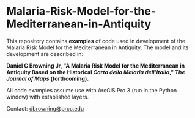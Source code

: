 # Malaria-Risk-Model-for-the-Mediterranean-in-Antiquity
This repository contains **examples** of code used in development of the Malaria Risk Model for the Mediterranean in Antiquity. The model and its development are described in:

**Daniel C Browning Jr, "A Malaria Risk Model for the Mediterranean in Antiquity Based on the Historical *Carta della Malaria dell’Italia*," *The Journal of Maps* (forthcoming).** 

All code examples assume use with ArcGIS Pro 3 (run in the Python window) with established layers. 

Contact: dbrowning@prcc.edu
